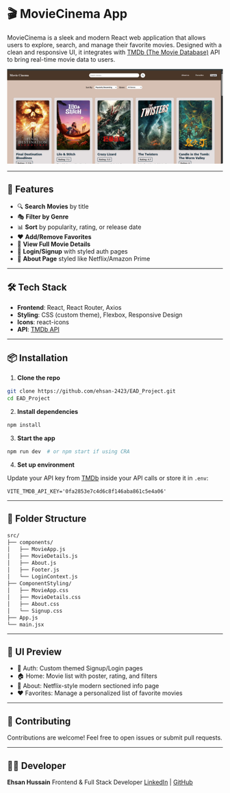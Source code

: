 # 🎬 MovieCinema App

MovieCinema is a sleek and modern React web application that allows users to explore, search, and manage their favorite movies. Designed with a clean and responsive UI, it integrates with [TMDb (The Movie Database)](https://www.themoviedb.org/) API to bring real-time movie data to users.

![MovieCinema Screenshot](movie_screenshot.png) <!-- Optional: add a screenshot link -->

---

## 🚀 Features

- 🔍 **Search Movies** by title
- 🎭 **Filter by Genre**
- 📊 **Sort** by popularity, rating, or release date
- ❤️ **Add/Remove Favorites**
- 📄 **View Full Movie Details**
- 🔐 **Login/Signup** with styled auth pages
- 🧾 **About Page** styled like Netflix/Amazon Prime

---

## 🛠 Tech Stack

- **Frontend**: React, React Router, Axios
- **Styling**: CSS (custom theme), Flexbox, Responsive Design
- **Icons**: react-icons
- **API**: [TMDb API](https://developer.themoviedb.org/)

---

## 📦 Installation

1. **Clone the repo**

```bash
git clone https://github.com/ehsan-2423/EAD_Project.git
cd EAD_Project
````

2. **Install dependencies**

```bash
npm install
```

3. **Start the app**

```bash
npm run dev  # or npm start if using CRA
```

4. **Set up environment**

Update your API key from [TMDb](https://www.themoviedb.org/) inside your API calls or store it in `.env`:

```env
VITE_TMDB_API_KEY='0fa2853e7c4d6c8f146aba861c5e4a06'
```

---

## 📁 Folder Structure

```
src/
├── components/
│   ├── MovieApp.js
│   ├── MovieDetails.js
│   ├── About.js
│   ├── Footer.js
│   └── LoginContext.js
├── ComponentStyling/
│   ├── MovieApp.css
│   ├── MovieDetails.css
│   ├── About.css
│   └── Signup.css
├── App.js
└── main.jsx
```

---

## 📸 UI Preview

* 🔐 Auth: Custom themed Signup/Login pages
* 🏠 Home: Movie list with poster, rating, and filters
* 📄 About: Netflix-style modern sectioned info page
* ❤️ Favorites: Manage a personalized list of favorite movies

---

## 🤝 Contributing

Contributions are welcome!
Feel free to open issues or submit pull requests.

---

## 👨‍💻 Developer

**Ehsan Hussain**
Frontend & Full Stack Developer
[LinkedIn](https://linkedin.com/in/ehsan-hussain-3b91612b0/) | [GitHub](https://github.com/ehsan-2423)





























